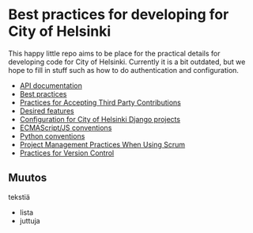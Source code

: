 # Best practices for developing for City of Helsinki

This happy little repo aims to be place for the practical details for developing code for City of Helsinki. Currently it is a bit outdated, but we hope to fill in stuff such as how to do authentication and configuration.

 - [API documentation](apis/)
 - [Best practices](bestpractice-outline.md)
 - [Practices for Accepting Third Party Contributions](accepting-contributions.md)
 - [Desired features](dependency-tracking.md)
 - [Configuration for City of Helsinki Django projects](django-configuration.md)
 - [ECMAScript/JS conventions](es.md)
 - [Python conventions](python.md)
 - [Project Management Practices When Using Scrum](scrum-project-management.md)
 - [Practices for Version Control](version-control.md)

## Muutos

tekstiä

 - lista
 - juttuja
